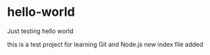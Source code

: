 # hello-world
Just testing hello world

this is a test project for learning Git and Node.js
new index file added
